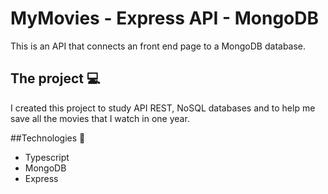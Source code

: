 # MyMovies - Express API - MongoDB 
This is an API that connects an front end page to a MongoDB database.

## The project :computer:
I created this project to study API REST, NoSQL databases and to help me save all the movies that I watch in one year. 

##Technologies :abacus:
<ul>
  <li>Typescript</li>
  <li>MongoDB</li>
  <li>Express</li>
</ul>


